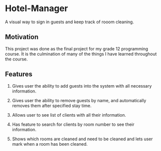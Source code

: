 # Hotel-Manager

A visual way to sign in guests and keep track of rooom cleaning.

## Motivation

This project was done as the final project for my grade 12 programming course. It is the culmination of many of the things I have learned throughout the course.

## Features

1. Gives user the ability to add guests into the system with all necessary information.

2. Gives user the ability to remove guests by name, and automatically removes them after specified stay time.

3. Allows user to see list of clients with all their information.

4. Has feature to search for clients by room number to see their information.

5. Shows which rooms are cleaned and need to be cleaned and lets user mark when a room has been cleaned.

